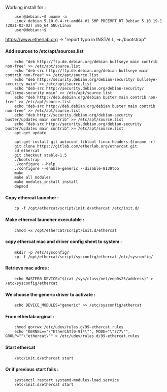 Working install for :

        user@debian:~$ uname -a
        Linux debian 5.10.0-4-rt-amd64 #1 SMP PREEMPT_RT Debian 5.10.19-1 (2021-03-02) x86_64 GNU/Linux
        user@debian:~$ 

https://www.etherlab.org -> "report typo in INSTALL, =>./bootstrap"

#### Add sources to /etc/apt/sources.list

        echo "deb http://ftp.de.debian.org/debian bullseye main contrib non-free" >> /etc/apt/source.list
        echo "deb-src http://ftp.de.debian.org/debian bullseye main contrib non-free" >> /etc/apt/source.list
        echo "deb http://security.debian.org/debian-security/ bullseye-security main" >> /etc/apt/source.list
        echo "deb-src http://security.debian.org/debian-security/ bullseye-security main" >> /etc/apt/source.list
        echo "deb http://deb.debian.org/debian buster main contrib non-free" >> /etc/apt/source.list
        echo "deb-src http://deb.debian.org/debian buster main contrib non-free" >> /etc/apt/source.list
        echo "deb http://security.debian.org/debian-security buster/updates main contrib" >> /etc/apt/source.list
        echo "deb-src http://security.debian.org/debian-security buster/updates main contrib" >> /etc/apt/source.list
        apt-get update

        apt-get install git autoconf libtool linux-headers-$(uname -r)
        git clone https://gitlab.com/etherlab.org/ethercat.git
        cd ethercat
        git checkout stable-1.5 
        ./bootstrap
        ./configure --help
        ./configure --enable-generic --disable-8139too
        make
        make all modules
        make modules_install install
        depmod

#### Copy ethercat launcher :
        cp -f /opt/ethercat/script/init.d/ethercat /etc/init.d/

#### Make ethercat launcher executable :
        chmod +x /opt/ethercat/script/init.d/ethercat

#### copy ethercat mac and driver config sheet to system :
        mkdir -p /etc/sysconfig/
        cp -f /opt/ethercat/script/sysconfig/ethercat /etc/sysconfig/

#### Retrieve mac adres :
        echo MASTER0_DEVICE="$(cat /sys/class/net/enp0s25/address)" > /etc/sysconfig/ethercat

#### We choose the generic driver to activate :
        echo DEVICE_MODULES="generic" >> /etc/sysconfig/ethercat

#### From etherlab orginal :
        chmod go+rwx /etc/udev/rules.d/99-ethercat.rules
        echo "KERNEL=="\"EtherCAT[0-9]*\"", MODE="\"777\"", GROUP=""\"ethercat\"" > /etc/udev/rules.d/99-ethercat.rules

#### Start ethercat
        /etc/init.d/ethercat start

#### Or if previous start fails :
        systemctl restart systemd-modules-load.service
        /etc/init.d/ethercat start


